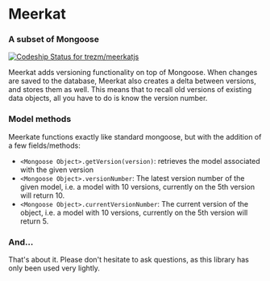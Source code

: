 # Meerkat
### A subset of Mongoose

[ ![Codeship Status for trezm/meerkatjs](https://www.codeship.io/projects/ddee8060-4735-0132-a716-6270855257c1/status)](https://www.codeship.io/projects/45520)

Meerkat adds versioning functionality on top of Mongoose.  When changes are saved to the database, Meerkat also creates a delta between versions, and stores them as well.  This means that to recall old versions of existing data objects, all you have to do is know the version number.

### Model methods
Meerkate functions exactly like standard mongoose, but with the addition of a few fields/methods:

- `<Mongoose Object>.getVersion(version)`: retrieves the model associated with the given version
- `<Mongoose Object>.versionNumber`: The latest version number of the given model, i.e. a model with 10 versions, currently on the 5th version will return 10.
- `<Mongoose Object>.currentVersionNumber`: The current version of the object, i.e. a model with 10 versions, currently on the 5th version will return 5.
 
### And...
That's about it.  Please don't hesitate to ask questions, as this library has only been used very lightly.
